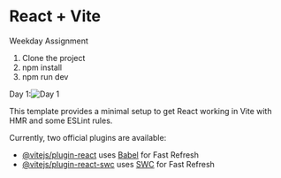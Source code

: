 # React + Vite
Weekday Assignment

1. Clone the project
2. npm install
3. npm run dev

Day 1:![Day 1](https://github.com/NandaNxD/WeekDay/assets/65838540/6843bc4f-7262-4d53-85bc-0e83f8ddc87d)

This template provides a minimal setup to get React working in Vite with HMR and some ESLint rules.

Currently, two official plugins are available:

- [@vitejs/plugin-react](https://github.com/vitejs/vite-plugin-react/blob/main/packages/plugin-react/README.md) uses [Babel](https://babeljs.io/) for Fast Refresh
- [@vitejs/plugin-react-swc](https://github.com/vitejs/vite-plugin-react-swc) uses [SWC](https://swc.rs/) for Fast Refresh
